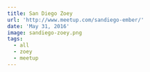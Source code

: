 ```yaml
---
title: San Diego Zoey
url: 'http://www.meetup.com/sandiego-ember/'
date: 'May 31, 2016'
image: sandiego-zoey.png
tags:
  - all
  - zoey
  - meetup
---
```

